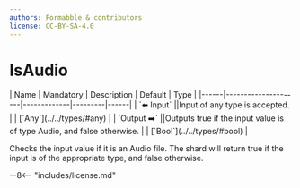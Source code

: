 ```yaml
---
authors: Formabble & contributors
license: CC-BY-SA-4.0
---
```



# IsAudio

<div class="sh-parameters" markdown="1">
| Name | Mandatory | Description | Default | Type |
|------|---------------------|-------------|---------|------|
| `⬅️ Input` ||Input of any type is accepted. | | [`Any`](../../types/#any) |
| `Output ➡️` ||Outputs true if the input value is of type Audio, and false otherwise. | | [`Bool`](../../types/#bool) |

</div>

Checks the input value if it is an Audio file. The shard will return true if the input is of the appropriate type, and false otherwise.

--8<-- "includes/license.md"

